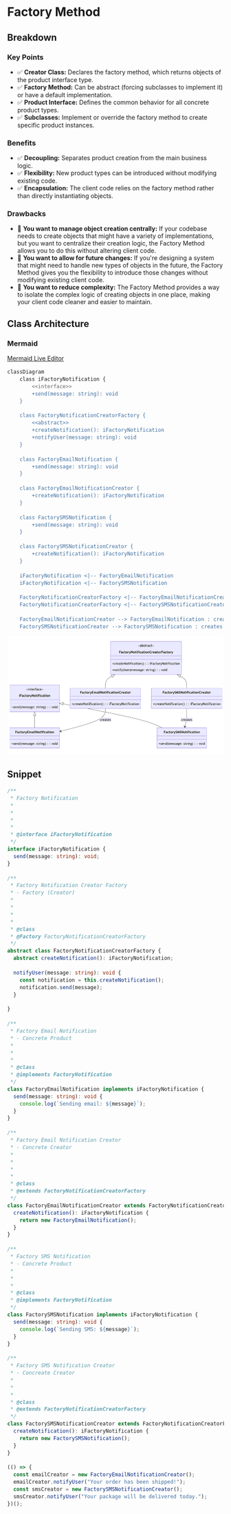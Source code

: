 
# Factory Method


## Breakdown

### Key Points

- :white_check_mark: **Creator Class:** Declares the factory method, which returns objects of the product interface type.
- :white_check_mark: **Factory Method:** Can be abstract (forcing subclasses to implement it) or have a default implementation.
- :white_check_mark: **Product Interface:** Defines the common behavior for all concrete product types.
- :white_check_mark: **Subclasses:** Implement or override the factory method to create specific product instances.

### Benefits

- :white_check_mark: **Decoupling:** Separates product creation from the main business logic.
- :white_check_mark: **Flexibility:** New product types can be introduced without modifying existing code.
- :white_check_mark: **Encapsulation:** The client code relies on the factory method rather than directly instantiating objects.

### Drawbacks

- :no_entry_sign: **You want to manage object creation centrally:** If your codebase needs to create objects that might have a variety of implementations, but you want to centralize their creation logic, the Factory Method allows you to do this without altering client code.
- :no_entry_sign: **You want to allow for future changes:** If you're designing a system that might need to handle new types of objects in the future, the Factory Method gives you the flexibility to introduce those changes without modifying existing client code.
- :no_entry_sign: **You want to reduce complexity:** The Factory Method provides a way to isolate the complex logic of creating objects in one place, making your client code cleaner and easier to maintain.

## Class Architecture

### Mermaid

[Mermaid Live Editor](https://mermaid.live/)

```bash
classDiagram
    class iFactoryNotification {
        <<interface>>
        +send(message: string): void
    }

    class FactoryNotificationCreatorFactory {
        <<abstract>>
        +createNotification(): iFactoryNotification
        +notifyUser(message: string): void
    }

    class FactoryEmailNotification {
        +send(message: string): void
    }

    class FactoryEmailNotificationCreator {
        +createNotification(): iFactoryNotification
    }

    class FactorySMSNotification {
        +send(message: string): void
    }

    class FactorySMSNotificationCreator {
        +createNotification(): iFactoryNotification
    }

    iFactoryNotification <|-- FactoryEmailNotification
    iFactoryNotification <|-- FactorySMSNotification

    FactoryNotificationCreatorFactory <|-- FactoryEmailNotificationCreator
    FactoryNotificationCreatorFactory <|-- FactorySMSNotificationCreator

    FactoryEmailNotificationCreator --> FactoryEmailNotification : creates
    FactorySMSNotificationCreator --> FactorySMSNotification : creates

```

![Factory Method](./images/mermaid.png)


## Snippet

```ts
/**
 * Factory Notification
 * 
 * 
 * 
 * 
 * @interface iFactoryNotification
 */
interface iFactoryNotification {
  send(message: string): void;
}

/**
 * Factory Notification Creator Factory
 * - Factory (Creator)
 * 
 * 
 * 
 * 
 * @class
 * @Factory FactoryNotificationCreatorFactory
 */
abstract class FactoryNotificationCreatorFactory {
  abstract createNotification(): iFactoryNotification;

  notifyUser(message: string): void {
    const notification = this.createNotification();
    notification.send(message);
  }

}

/**
 * Factory Email Notification
 * - Concrete Product
 * 
 * 
 * 
 * @class
 * @implements FactoryNotification
 */
class FactoryEmailNotification implements iFactoryNotification {
  send(message: string): void {
    console.log(`Sending email: ${message}`);
  }
}

/**
 * Factory Email Notification Creator
 * - Concrete Creator
 * 
 * 
 * 
 * 
 * @class
 * @extends FactoryNotificationCreatorFactory
 */
class FactoryEmailNotificationCreator extends FactoryNotificationCreatorFactory {
  createNotification(): iFactoryNotification {
    return new FactoryEmailNotification();
  }
}

/**
 * Factory SMS Notification
 * - Concrete Product
 * 
 * 
 * 
 * @class
 * @implements FactoryNotification
 */
class FactorySMSNotification implements iFactoryNotification {
  send(message: string): void {
    console.log(`Sending SMS: ${message}`);
  }
}

/**
 * Factory SMS Notification Creator
 * - Concreate Creator
 * 
 * 
 * 
 * @class
 * @extends FactoryNotificationCreatorFactory
 */
class FactorySMSNotificationCreator extends FactoryNotificationCreatorFactory {
  createNotification(): iFactoryNotification {
    return new FactorySMSNotification();
  }
}

(() => {
  const emailCreator = new FactoryEmailNotificationCreator();
  emailCreator.notifyUser("Your order has been shipped!");
  const smsCreator = new FactorySMSNotificationCreator();
  smsCreator.notifyUser("Your package will be delivered today.");
})();
```